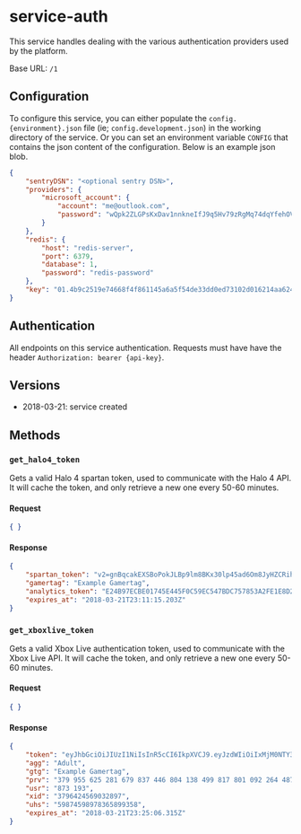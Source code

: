 # service-auth

This service handles dealing with the various authentication providers used by the platform.

Base URL: `/1`

## Configuration

To configure this service, you can either populate the `config.{environment}.json` file (ie; `config.development.json`) in the working directory of the service. Or you can set an environment variable `CONFIG` that contains the json content of the configuration. Below is an example json blob.

``` json
{
    "sentryDSN": "<optional sentry DSN>",
    "providers": {
        "microsoft_account": {
            "account": "me@outlook.com",
            "password": "wQpk2ZLGPsKxDav1nnkneIfJ9q5Hv79zRgMq74dqYfehOV7H84CBa3dBcec8qt0F"
        }
    },
    "redis": {
        "host": "redis-server",
        "port": 6379,
        "database": 1,
        "password": "redis-password"
    },
    "key": "01.4b9c2519e74668f4f861145a6a5f54de33dd0ed73102d016214aa6248ae5e884"
}
```

## Authentication

All endpoints on this service authentication. Requests must have have the header `Authorization: bearer {api-key}`.

## Versions
- 2018-03-21: service created

## Methods

### `get_halo4_token`

Gets a valid Halo 4 spartan token, used to communicate with the Halo 4 API. It will cache the token, and only retrieve a new one every 50-60 minutes.

#### Request
``` json
{ }
```

#### Response
``` json
{
    "spartan_token": "v2=gnBqcakEXSBoPokJLBp9lm8BKx30lp45ad6Om8JyHZCRihLWxwA9qdhfBJPZixzUVVIMHLbw1jwmtiaW9ho3KorHhgtTVeTYheVbM1xhjlUWDLG5UCDV37UJUEodITlp9uAltMsFVkK700VSJVPtMlGIvnrIWRfumTu2NUl8YtMllNb20uaBwYrS44kg8BRGOSHfF6EyGsrlUvwrwKcNgLWnK7SU9GjV5gdjrncQjL9Rvx2xaii2ZGEhhD65PKVPIeMmSfV0NtfCYEsPrh8EzdnVtCA5WC6OStjWIqdrylyyvVkct3oBPgpOKoOAdyjbMny8MsqBE6vieBgfEmOrA9lge8KskW8j65Cz3n7ZKOTaDcBgT0tAWFQ3CGqy6bOgBR6BYguv6MtQfxdLXO9V8XTSQisbrfk3oTuKAnZ",
    "gamertag": "Example Gamertag",
    "analytics_token": "E24B97ECBE01745E445F0C59EC547BDC757853A2FE1E8D2FFD5849EC6CFC6220",
    "expires_at": "2018-03-21T23:11:15.203Z"
}
```

### `get_xboxlive_token`

Gets a valid Xbox Live authentication token, used to communicate with the Xbox Live API. It will cache the token, and only retrieve a new one every 50-60 minutes.

#### Request
``` json
{ }
```

#### Response
``` json
{
    "token": "eyJhbGciOiJIUzI1NiIsInR5cCI6IkpXVCJ9.eyJzdWIiOiIxMjM0NTY3ODkwIiwibmFtZSI6IkpvaG4gRG9lIiwiYWRtaW4iOnRydWV9.TJVA95OrM7E2cBab30RMHrHDcEfxjoYZgeFONFh7HgQ",
    "agg": "Adult",
    "gtg": "Example Gamertag",
    "prv": "379 955 625 281 679 837 446 804 138 499 817 801 092 264 487 959 701 621 728 566 254 798 349 547",
    "usr": "873 193",
    "xid": "3796424569032897",
    "uhs": "59874598978365899358",
    "expires_at": "2018-03-21T23:25:06.315Z"
}
```
